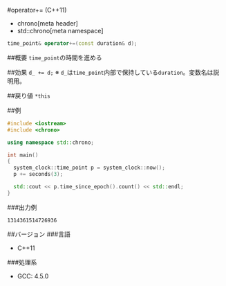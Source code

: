 #operator+= (C++11)
* chrono[meta header]
* std::chrono[meta namespace]

```cpp
time_point& operator+=(const duration& d);
```

##概要
`time_point`の時間を進める


##効果
`d_ += d;`
※ `d_`は`time_point`内部で保持している`duration`。変数名は説明用。


##戻り値
`*this`


##例
```cpp
#include <iostream>
#include <chrono>

using namespace std::chrono;

int main()
{
  system_clock::time_point p = system_clock::now();
  p += seconds(3);

  std::cout << p.time_since_epoch().count() << std::endl;
}
```

###出力例
```
1314361514726936
```

##バージョン
###言語
- C++11

###処理系
- GCC: 4.5.0

